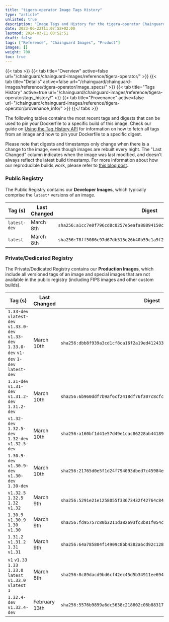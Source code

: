 ```yaml
---
title: "tigera-operator Image Tags History"
type: "article"
unlisted: true
description: "Image Tags and History for the tigera-operator Chainguard Image"
date: 2023-06-22T11:07:52+02:00
lastmod: 2024-03-11 00:52:51
draft: false
tags: ["Reference", "Chainguard Images", "Product"]
images: []
weight: 700
toc: true
---
```


{{< tabs >}}
{{< tab title="Overview" active=false url="/chainguard/chainguard-images/reference/tigera-operator/" >}}
{{< tab title="Details" active=false url="/chainguard/chainguard-images/reference/tigera-operator/image_specs/" >}}
{{< tab title="Tags History" active=true url="/chainguard/chainguard-images/reference/tigera-operator/tags_history/" >}}
{{< tab title="Provenance" active=false url="/chainguard/chainguard-images/reference/tigera-operator/provenance_info/" >}}
{{</ tabs >}}

The following tables contains the most recent tags and digests that can be used to pin your Dockerfile to a specific build of this image. Check our guide on [Using the Tag History API](/chainguard/chainguard-images/using-the-tag-history-api/) for information on how to fetch all tags from an image and how to pin your Dockerfile to a specific digest.

Please note that digests and timestamps only change when there is a change to the image, even though images are rebuilt every night. The "Last Changed" column indicates when the image was last modified, and doesn't always reflect the latest build timestamp. For more information about how our reproducible builds work, please refer to [this blog post](https://www.chainguard.dev/unchained/reproducing-chainguards-reproducible-image-builds).

### Public Registry
The Public Registry contains our **Developer Images**, which typically comprise the `latest*` versions of an image.

| Tag (s)       | Last Changed | Digest                                                                    |
|---------------|--------------|---------------------------------------------------------------------------|
|  `latest-dev` | March 8th    | `sha256:a1cc7e0f796cd8c0257e5eafa88894150c25e7dfc3f7a3222a7cc8ef5e69ad31` |
|  `latest`     | March 8th    | `sha256:78ff5086c97d67db515e26b40b59c1a9f270bb2669855d30157977e5c4635eeb` |


### Private/Dedicated Registry
The Private/Dedicated Registry contains our **Production Images**, which include all versioned tags of an image and special images that are not available in the public registry (including FIPS images and other custom builds).

| Tag (s)                                                                                        | Last Changed  | Digest                                                                    |
|------------------------------------------------------------------------------------------------|---------------|---------------------------------------------------------------------------|
|  `1.33-dev` `vlatest-dev` `v1.33.0-dev` `v1.33-dev` `1.33.0-dev` `v1-dev` `1-dev` `latest-dev` | March 10th    | `sha256:dbb8f939a3cd1cf8ca16f2a19ed4124334741b565b750450baaa2ce92d8a9650` |
|  `1.31-dev` `v1.31-dev` `v1.31.2-dev` `1.31.2-dev`                                             | March 10th    | `sha256:6b960ddf7b9af6cf2418df76f307c8cfccd5ff1265b3cf4fb16306cf839c3b36` |
|  `v1.32-dev` `1.32.5-dev` `1.32-dev` `v1.32.5-dev`                                             | March 10th    | `sha256:a160bf1d41e57d49e1cac86228ab4418973aee3f227e9026e1c32af6b8fdb3d7` |
|  `1.30.9-dev` `v1.30.9-dev` `v1.30-dev` `1.30-dev`                                             | March 10th    | `sha256:21765d0e5f1d24f794093dbed7c45984efebec9cca821ef30cc792dc58deb130` |
|  `v1.32.5` `1.32.5` `1.32` `v1.32`                                                             | March 9th     | `sha256:5291e21e1258055f33673432f42764c847c4f39ad2be2a79c95de2263368349a` |
|  `1.30.9` `v1.30.9` `1.30` `v1.30`                                                             | March 9th     | `sha256:fd95757c80b3211d382693fc3b81f054c120a53b6c70cbd262231379765d6e38` |
|  `1.31.2` `v1.31.2` `1.31` `v1.31`                                                             | March 9th     | `sha256:64a785804f14909c8bb4382a6cd92c128119d1269630fbb5bffcbae2bcce098e` |
|  `v1` `v1.33` `1.33` `1.33.0` `latest` `v1.33.0` `vlatest` `1`                                 | March 8th     | `sha256:8c89dacd9bd6cf42ec45d5b34911ee694272b4ff1b077aba65f55b8c18070013` |
|  `1.32.4-dev` `v1.32.4-dev`                                                                    | February 13th | `sha256:5576b9899a6dc5638c218802c06b88317e76b27fb8c3cbb940b7e6bc266cd669` |

